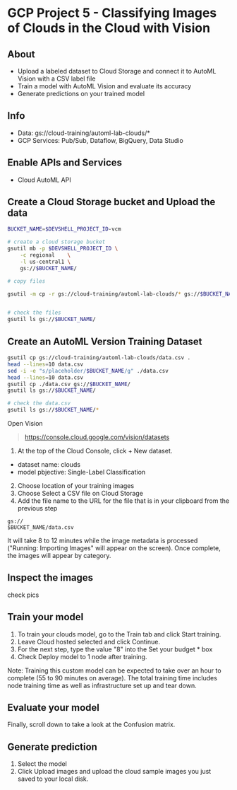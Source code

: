 # GCP Project 5 - Classifying Images of Clouds in the Cloud with Vision

## About
- Upload a labeled dataset to Cloud Storage and connect it to AutoML Vision with a CSV label file
- Train a model with AutoML Vision and evaluate its accuracy
- Generate predictions on your trained model

## Info
- Data: gs://cloud-training/automl-lab-clouds/*
- GCP Services: Pub/Sub, Dataflow, BigQuery, Data Studio

## Enable APIs and Services
- Cloud AutoML API


## Create a Cloud Storage bucket and Upload the data

```bash
BUCKET_NAME=$DEVSHELL_PROJECT_ID-vcm

# create a cloud storage bucket
gsutil mb -p $DEVSHELL_PROJECT_ID \
    -c regional    \
    -l us-central1 \
    gs://$BUCKET_NAME/

# copy files

gsutil -m cp -r gs://cloud-training/automl-lab-clouds/* gs://$BUCKET_NAME/


# check the files
gsutil ls gs://$BUCKET_NAME/
```

## Create an AutoML Version Training Dataset

```bash
gsutil cp gs://cloud-training/automl-lab-clouds/data.csv .
head --lines=10 data.csv
sed -i -e "s/placeholder/$BUCKET_NAME/g" ./data.csv
head --lines=10 data.csv
gsutil cp ./data.csv gs://$BUCKET_NAME/
gsutil ls gs://$BUCKET_NAME/

# check the data.csv
gsutil ls gs://$BUCKET_NAME/*
```

Open Vision 
> https://console.cloud.google.com/vision/datasets

1. At the top of the Cloud Console, click + New dataset.
- dataset name: clouds
- model pbjective: Single-Label Classification

2. Choose location of your training  images
3. Choose Select a CSV file on Cloud Storage
4. Add the file name to the URL for the file that is in your clipboard from the previous step
```
gs://
$BUCKET_NAME/data.csv
```

It will take 8 to 12 minutes while the image metadata is processed ("Running: Importing Images" will appear on the screen). Once complete, the images will appear by category.


## Inspect the images
check pics

## Train your model
1. To train your clouds model, go to the Train tab and click Start training.
2. Leave Cloud hosted selected and click Continue.
3. For the next step, type the value "8" into the Set your budget * box
4. Check Deploy model to 1 node after training. 

Note: Training this custom model can be expected to take over an hour to complete (55 to 90 minutes on average). The total training time includes node training time as well as infrastructure set up and tear down.

## Evaluate your model
Finally, scroll down to take a look at the Confusion matrix.

## Generate prediction 
1. Select the model
2. Click Upload images and upload the cloud sample images you just saved to your local disk.
